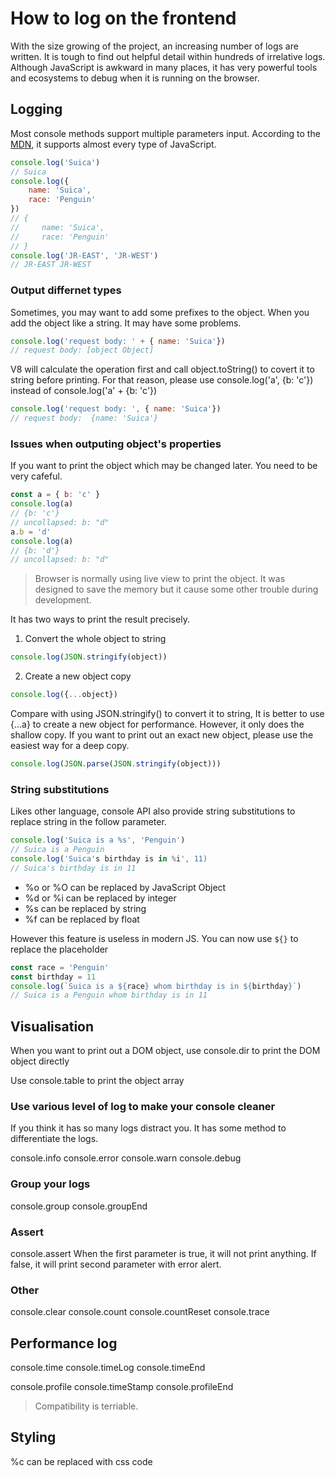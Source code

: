 # How to log on the frontend

With the size growing of the project, an increasing number of logs are written. It is tough to find out helpful detail within hundreds of irrelative logs. Although JavaScript is awkward in many places, it has very powerful tools and ecosystems to debug when it is running on the browser.



## Logging

Most console methods support multiple parameters input. According to the [MDN](https://developer.mozilla.org/en-US/docs/Web/API/console/log), it supports almost every type of JavaScript.

```JavaScript
console.log('Suica')
// Suica
console.log({
    name: 'Suica',
    race: 'Penguin'
})
// {
//     name: 'Suica',
//     race: 'Penguin'
// }
console.log('JR-EAST', 'JR-WEST')
// JR-EAST JR-WEST
```

### Output differnet types
Sometimes, you may want to add some prefixes to the object. When you add the object like a string. It may have some problems.
```JavaScript
console.log('request body: ' + { name: 'Suica'})
// request body: [object Object]
```
V8 will calculate the operation first and call object.toString() to covert it to string before printing. For that reason, please use console.log('a', {b: 'c'}) instead of console.log('a' + {b: 'c'})
```JavaScript
console.log('request body: ', { name: 'Suica'})
// request body:  {name: 'Suica'}
```

### Issues when outputing object's properties
If you want to print the object which may be changed later. You need to be very cafeful. 
```JavaScript
const a = { b: 'c' }
console.log(a)
// {b: 'c'}
// uncollapsed: b: "d"
a.b = 'd'
console.log(a)
// {b: 'd'}
// uncollapsed: b: "d"
```

> Browser is normally using live view to print the object. It was designed to save the memory but it cause some other trouble during development.

It has two ways to print the result precisely.
1. Convert the whole object to string
```JavaScript
console.log(JSON.stringify(object))
```
2. Create a new object copy
```JavaScript
console.log({...object})
```

Compare with using JSON.stringify() to convert it to string, It is better to use {...a} to create a new object for performance. However, it only does the shallow copy. If you want to print out an exact new object, please use the easiest way for a deep copy.
```JavaScript
console.log(JSON.parse(JSON.stringify(object)))
```

### String substitutions
Likes other language, console API also provide string substitutions to replace string in the follow parameter.

```JavaScript
console.log('Suica is a %s', 'Penguin')
// Suica is a Penguin
console.log('Suica's birthday is in %i', 11)
// Suica's birthday is in 11
```
- %o or %O can be replaced by JavaScript Object
- %d or %i can be replaced by integer
- %s can be replaced by string
- %f can be replaced by float

However this feature is useless in modern JS. You can now use `${}` to replace the placeholder
```JavaScript
const race = 'Penguin'
const birthday = 11
console.log(`Suica is a ${race} whom birthday is in ${birthday}`)
// Suica is a Penguin whom birthday is in 11
```

## Visualisation

When you want to print out a DOM object, use console.dir to print the DOM object directly

Use console.table to print the object array

### Use various level of log to make your console cleaner

If you think it has so many logs distract you. It has some method to differentiate the logs.

console.info
console.error
console.warn
console.debug

### Group your logs
console.group
console.groupEnd

### Assert
console.assert
When the first parameter is true, it will not print anything.
If false, it will print second parameter with error alert.

### Other
console.clear
console.count
console.countReset
console.trace


## Performance log
console.time
console.timeLog
console.timeEnd

console.profile
console.timeStamp
console.profileEnd
> Compatibility is terriable.


## Styling

%c can be replaced with css code